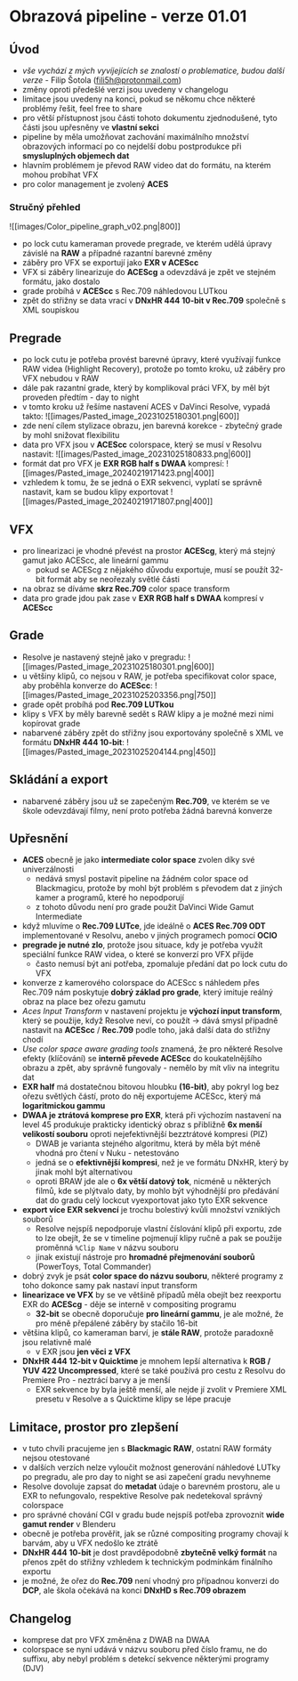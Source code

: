 # Obrazová pipeline - verze 01.01
## Úvod
- *vše vychází z mých vyvíjejících se znalostí o problematice, budou další verze* - Filip Šotola (fili5h@protonmail.com)
- změny oproti předešlé verzi jsou uvedeny v changelogu
- limitace jsou uvedeny na konci, pokud se někomu chce některé problémy řešit, feel free to share
- pro větší přístupnost jsou části tohoto dokumentu zjednodušené, tyto části jsou upřesněny ve **vlastní sekci**
- pipeline by měla umožňovat zachování maximálního množství obrazových informací po co nejdelší dobu postprodukce při **smysluplných objemech dat**
- hlavním problémem je převod RAW video dat do formátu, na kterém mohou probíhat VFX
- pro color management je zvolený **ACES**

### Stručný přehled
![[images/Color_pipeline_graph_v02.png|800]]
- po lock cutu kameraman provede pregrade, ve kterém udělá úpravy závislé na **RAW** a případné razantní barevné změny
- záběry pro VFX se exportují jako **EXR v ACEScc**
- VFX si záběry linearizuje do **ACEScg** a odevzdává je zpět ve stejném formátu, jako dostalo
- grade probíhá v **ACEScc** s Rec.709 náhledovou LUTkou
- zpět do střižny se data vrací v **DNxHR 444 10-bit v Rec.709** společně s XML soupiskou

## Pregrade
- po lock cutu je potřeba provést barevné úpravy, které využívají funkce RAW videa (Highlight Recovery), protože po tomto kroku, už záběry pro VFX nebudou v RAW
- dále pak razantní grade, který by komplikoval práci VFX, by měl být proveden předtím - day to night
- v tomto kroku už řešíme nastavení ACES v DaVinci Resolve, vypadá takto:
  ![[images/Pasted_image_20231025180301.png|600]]
- zde není cílem stylizace obrazu, jen barevná korekce - zbytečný grade by mohl snižovat flexibilitu
- data pro VFX jsou v **ACEScc** colorspace, který se musí v Resolvu nastavit:
  ![[images/Pasted_image_20231025180833.png|600]]
- formát dat pro VFX je **EXR RGB half s DWAA** kompresí:
  ![[images/Pasted_image_20240219171423.png|400]]
- vzhledem k tomu, že se jedná o EXR sekvenci, vyplatí se správně nastavit, kam se budou klipy exportovat
![[images/Pasted_image_20240219171807.png|400]]

## VFX
- pro linearizaci je vhodné převést na prostor **ACEScg**, který má stejný gamut jako ACEScc, ale lineární gammu
	- pokud se ACEScg z nějakého důvodu exportuje, musí se použít 32-bit formát aby se neořezaly světlé části
- na obraz se díváme **skrz Rec.709** color space transform
- data pro grade jdou pak zase v **EXR RGB half s DWAA** kompresí v **ACEScc**

## Grade
- Resolve je nastavený stejně jako v pregradu:
  ![[images/Pasted_image_20231025180301.png|600]]
- u většiny klipů, co nejsou v RAW, je potřeba specifikovat color space, aby proběhla konverze do **ACEScc**:
  ![[images/Pasted_image_20231025203356.png|750]]
- grade opět probíhá pod **Rec.709 LUTkou**
- klipy s VFX by měly barevně sedět s RAW klipy a je možné mezi nimi kopírovat grade
- nabarvené záběry zpět do střižny jsou exportovány společně s XML ve formátu **DNxHR 444 10-bit**:
  ![[images/Pasted_image_20231025204144.png|450]]

## Skládání a export
- nabarvené záběry jsou už se zapečeným **Rec.709**, ve kterém se ve škole odevzdávají filmy, není proto potřeba žádná barevná konverze

## Upřesnění
- **ACES** obecně je jako **intermediate color space** zvolen díky své univerzálnosti
	- nedává smysl postavit pipeline na žádném color space od Blackmagicu, protože by mohl být problém s převodem dat z jiných kamer a programů, které ho nepodporují
	- z tohoto důvodu není pro grade použit DaVinci Wide Gamut Intermediate
- když mluvíme o **Rec.709 LUTce**, jde ideálně o **ACES Rec.709 ODT** implementované v Resolvu, anebo v jiných programech pomocí **OCIO**
- **pregrade je nutné zlo**, protože jsou situace, kdy je potřeba využít speciální funkce RAW videa, o které se konverzí pro VFX přijde
	- často nemusí být ani potřeba, zpomaluje předání dat po lock cutu do VFX
- konverze z kamerového colorspace do ACEScc s náhledem přes Rec.709 nám poskytuje **dobrý základ pro grade**, který imituje reálný obraz na place bez ořezu gamutu
- *Aces Input Transform* v nastavení projektu je **výchozí input transform**, který se použije, když Resolve neví, co použít -> dává smysl případně nastavit na **ACEScc** / **Rec.709** podle toho, jaká další data do střižny chodí
- *Use color space aware grading tools* znamená, že pro některé Resolve efekty (klíčování) se **interně převede ACEScc** do koukatelnějšího obrazu a zpět, aby správně fungovaly - nemělo by mít vliv na integritu dat
- **EXR half** má dostatečnou bitovou hloubku **(16-bit)**, aby pokryl log bez ořezu světlých částí, proto do něj exportujeme ACEScc, který má **logaritmickou gammu**
- **DWAA je ztrátová komprese pro EXR**, která při výchozím nastavení na level 45 produkuje prakticky identický obraz s přibližně **6x menší velikostí souboru** oproti nejefektivnější bezztrátové kompresi (PIZ)
	- DWAB je varianta stejného algoritmu, která by měla být méně vhodná pro čtení v Nuku - netestováno
	- jedná se o **efektivnější kompresi**, než je ve formátu DNxHR, který by jinak mohl být alternativou
	- oproti BRAW jde ale o **6x větší datový tok**, nicméně u některých filmů, kde se plýtvalo daty, by mohlo být výhodnější pro předávání dat do gradu celý lockcut vyexportovat jako tyto EXR sekvence
- **export více EXR sekvencí** je trochu bolestivý kvůli množství vzniklých souborů
	- Resolve nejspíš nepodporuje vlastní číslování klipů při exportu, zde to lze obejít, že se v timeline pojmenují klipy ručně a pak se použije proměnná `%Clip Name` v názvu souboru
	- jinak existují nástroje pro **hromadné přejmenování souborů** (PowerToys, Total Commander)
- dobrý zvyk je psát **color space do názvu souboru**, některé programy z toho dokonce samy pak nastaví input transform
- **linearizace ve VFX** by se ve většině případů měla obejít bez reexportu EXR do **ACEScg** - děje se interně v compositing programu
	- **32-bit** se obecně doporučuje **pro lineární gammu**, je ale možné, že pro méně přepálené záběry by stačilo 16-bit
- většina klipů, co kameraman barví, je **stále RAW**, protože paradoxně jsou relativně malé
	- v EXR jsou **jen věci z VFX**
- **DNxHR 444 12-bit v Quicktime** je mnohem lepší alternativa k **RGB / YUV 422 Uncompressed**, které se také používá pro cestu z Resolvu do Premiere Pro - neztrácí barvy a je menší
	- EXR sekvence by byla ještě menší, ale nejde jí zvolit v Premiere XML presetu v Resolve a s Quicktime klipy se lépe pracuje

## Limitace, prostor pro zlepšení
- v tuto chvíli pracujeme jen s **Blackmagic RAW**, ostatní RAW formáty nejsou otestované
- v dalších verzích nelze vyloučit možnost generování náhledové LUTky po pregradu, ale pro day to night se asi zapečení gradu nevyhneme
- Resolve dovoluje zapsat do **metadat** údaje o barevném prostoru, ale u EXR to nefungovalo, respektive Resolve pak nedetekoval správný colorspace
- pro správné chování CGI v gradu bude nejspíš potřeba zprovoznit **wide gamut render** v Blenderu
- obecně je potřeba prověřit, jak se různé compositing programy chovají k barvám, aby u VFX nedošlo ke ztrátě
- **DNxHR 444 10-bit** je dost pravděpodobně **zbytečně velký formát** na přenos zpět do střižny vzhledem k technickým podmínkám finálního exportu
- je možné, že ořez do **Rec.709** není vhodný pro případnou konverzi do **DCP**, ale škola očekává na konci **DNxHD s Rec.709 obrazem**

## Changelog
- komprese dat pro VFX změněna z DWAB na DWAA
- colorspace se nyní udává v názvu souboru před číslo framu, ne do suffixu, aby nebyl problém s detekcí sekvence některými programy (DJV)
